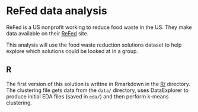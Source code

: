 # ReFed data analysis

ReFed is a US nonprofit working to reduce food waste in the US. They make data available on their [ReFed](https://refed.org/) site.

This analysis will use the food waste reduction solutions dataset to help explore which solutions could be looked at in a group.

## R

The first version of this solution is writtne in Rmarkdown in the [R/](R) directory. The clustering file gets data from the `data/` directory, uses DataExplorer to produce initial EDA files (saved in `eda/`) and then perform k-means clustering.
